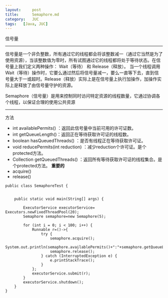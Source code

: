 ```yaml
---
layout:     post
title:      Semaphore.md
category:   JUC
tags:   [Java, JUC]
---
```

信号量

---
信号量是一个非负整数，所有通过它的线程都会将该整数减一（通过它当然是为了使用资源），当该整数值为零时，所有试图通过它的线程都将处于等待状态。在信号量上我们定义两种操作： Wait（等待） 和 Release（释放）。 当一个线程调用Wait（等待）操作时，它要么通过然后将信号量减一，要么一直等下去，直到信号量大于一或超时。Release（释放）实际上是在信号量上执行加操作，加操作实际上是释放了由信号量守护的资源。  
  
  Semaphore（信号量）是用来控制同时访问特定资源的线程数量，它通过协调各个线程，以保证合理的使用公共资源

---
方法
- int availablePermits() ：返回此信号量中当前可用的许可证数。
- int getQueueLength()：返回正在等待获取许可证的线程数。
- boolean hasQueuedThreads() ：是否有线程正在等待获取许可证。
- void reducePermits(int reduction) ：减少reduction个许可证。是个protected方法。
- Collection getQueuedThreads() ：返回所有等待获取许可证的线程集合。是个protected方法。
**重要的**
- acquire()
- release()

```
public class SemaphoreTest {


    public static void main(String[] args) {

        ExecutorService executorService= Executors.newFixedThreadPool(20);
        Semaphore semaphore=new Semaphore(5);

        for (int i = 0; i < 100; i++) {
            Runnable r=()->{
                try {
                    semaphore.acquire();
                    System.out.println(semaphore.availablePermits()+":"+semaphore.getQueueLength());
                    semaphore.release();
                } catch (InterruptedException e) {
                    e.printStackTrace();
                }
            };
            executorService.submit(r);
        }
        executorService.shutdown();
    }
}
```